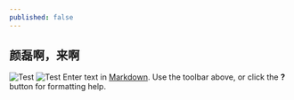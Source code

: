 ```yaml
---
published: false
---
```

## 颜磊啊，来啊
![Test](/emerald/img/2.jpg "Test")
![Test](/emerald/img/3.jpg "Test")
Enter text in [Markdown](http://daringfireball.net/projects/markdown/). Use the toolbar above, or click the **?** button for formatting help.
